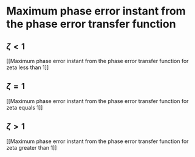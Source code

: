 # Maximum phase error instant from the phase error transfer function

## $\zeta<1$ 
[[Maximum phase error instant from the phase error transfer function for zeta less than 1]]
## $\zeta=1$
[[Maximum phase error instant from the phase error transfer function for zeta equals 1]]
## $\zeta>1$
[[Maximum phase error instant from the phase error transfer function for zeta greater than 1]]